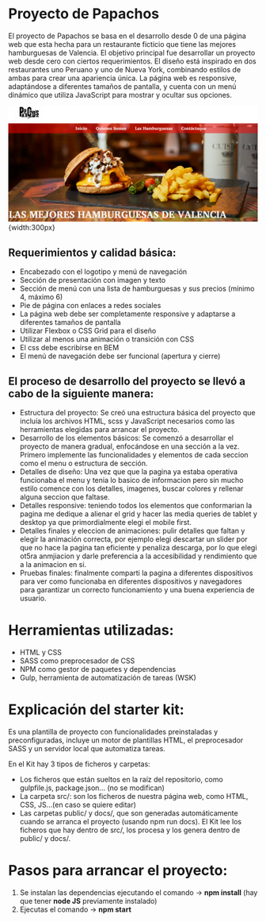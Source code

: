
# Proyecto de Papachos

El proyecto de Papachos se basa en el desarrollo desde 0 de una página web que esta hecha para un restaurante ficticio que tiene las mejores hamburguesas de Valencia. El objetivo principal fue desarrollar un proyecto web desde cero con ciertos requerimientos. El diseño está inspirado en dos restaurantes uno Peruano y uno de Nueva York, combinando estilos de ambas para crear una apariencia única. La página web es responsive, adaptándose a diferentes tamaños de pantalla, y cuenta con un menú dinámico que utiliza JavaScript para mostrar y ocultar sus opciones.


<img src='https://github.com/francescabentin/burguer-website/blob/main/src/images/imagen-readme.png'> {width:300px}

## Requerimientos y calidad básica:
- Encabezado con el logotipo y menú de navegación
- Sección de presentación con imagen y texto
- Sección de menú con una lista de hamburguesas y sus precios (mínimo 4, máximo 6)
- Pie de página con enlaces a redes sociales
- La página web debe ser completamente responsive y adaptarse a diferentes tamaños de pantalla
- Utilizar Flexbox o CSS Grid para el diseño
- Utilizar al menos una animación o transición con CSS
- El css debe escribirse en BEM
- El menú de navegación debe ser funcional (apertura y cierre)

## El proceso de desarrollo del proyecto se llevó a cabo de la siguiente manera:

- Estructura del proyecto: Se creó una estructura básica del proyecto que incluía los archivos HTML, scss y JavaScript necesarios como las herramientas elegidas para arrancar el proyecto.
- Desarrollo de los elementos básicos: Se comenzó a desarrollar el proyecto de manera gradual, enfocándose en una sección a la vez. Primero implemente las funcionalidades y elementos de cada seccion como el menu o estructura de sección.
- Detalles de diseño: Una vez que que la pagina ya estaba operativa funcionaba el menu y tenia lo basico de informacion pero sin mucho estilo comence con los detalles, imagenes, buscar colores y rellenar alguna seccion que faltase.
- Detalles responsive: teniendo todos los elementos que conformarian la pagina me dedique a alienar el grid y hacer las media queries de tablet y desktop ya que primordialmente elegi el mobile first.
- Detalles finales y eleccion de animaciones: pulir detalles que faltan y elegir la animación correcta, por ejemplo elegi descartar un slider por que no hace la pagina tan eficiente y penaliza descarga, por lo que elegi ot5ra anmjiacion y darle preferencia a la accesibilidad y rendimiento que a la animacion en si. 
- Pruebas finales: finalmente comparti la pagina a diferentes dispositivos para ver como funcionaba en diferentes dispositivos y navegadores para garantizar un correcto funcionamiento y una buena experiencia de usuario. 


# Herramientas utilizadas:
- HTML y CSS
- SASS como preprocesador de CSS
- NPM como gestor de paquetes y dependencias
- Gulp, herramienta de automatización de tareas (WSK)

# Explicación del starter kit:
Es una plantilla de proyecto con funcionalidades preinstaladas y preconfiguradas, incluye un motor de plantillas HTML, el preprocesador SASS y un servidor local que automatiza tareas.

En el Kit hay 3 tipos de ficheros y carpetas:

- Los ficheros que están sueltos en la raíz del repositorio, como gulpfile.js, package.json... (no se modifican)
- La carpeta src/: son los ficheros de nuestra página web, como HTML, CSS, JS...(en caso se quiere editar)
- Las carpetas public/ y docs/, que son generadas automáticamente cuando se arranca el proyecto (usando npm run docs). El Kit lee los ficheros que hay dentro de src/, los procesa y los genera dentro de public/ y docs/.

# Pasos para arrancar el proyecto:
1. Se instalan las dependencias ejecutando el comando -> **npm install** (hay que tener **node JS** previamente instalado)
2. Ejecutas el comando -> **npm start**





